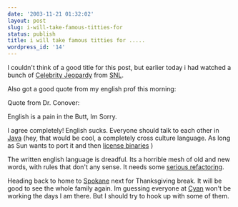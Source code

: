 ```yaml
---
date: '2003-11-21 01:32:02'
layout: post
slug: i-will-take-famous-titties-for
status: publish
title: i will take famous titties for .....
wordpress_id: '14'
---
```


I couldn't think of a good title for this post, but earlier today i had watched a bunch of [Celebrity Jeopardy](http://www.u.arizona.edu/~rrosanel/SNLCharacters.htm) from [SNL](http://www.nbc.com/Saturday_Night_Live/).  
  


Also got a good quote from my english prof this morning:


Quote from Dr. Conover:

English is a pain in the Butt, Im Sorry.


I agree completely! English sucks. Everyone should talk to each other in [Java](http://java.sun.com) (hey, that would be cool, a completely cross culture language. As long as Sun wants to port it and then [license binaries](http://www.freebsd.org/java/) )  
  

The written english language is dreadful. Its a horrible mesh of old and new words, with rules that don't any sense. It needs some [serious refactoring](http://directory.google.com/Top/Computers/Programming/Methodologies/Refactoring/).  
  


Heading back to home to [Spokane](http://www.spokanecity.org/) next for Thanksgiving break. It will be good to see the whole family again. Im guessing everyone at [Cyan](http://www.cyanworlds.com) won't be working the days I am there. But I should try to hook up with some of them.
